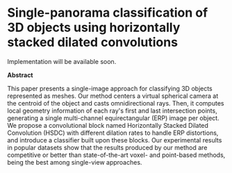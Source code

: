 # **Single-panorama classification of 3D objects using horizontally stacked dilated convolutions**

Implementation will be available soon.

**Abstract**

This paper presents a single-image approach for classifying 3D objects represented as meshes. Our method centers a virtual spherical camera at the centroid of the object and casts omnidirectional rays. 
Then, it computes local geometry information of each ray's first and last intersection points, generating a single multi-channel equirectangular (ERP) image per object. We propose a convolutional block 
named Horizontally Stacked Dilated Convolution (HSDC) with different dilation rates to handle ERP distortions, and introduce a classifier built upon these blocks. Our experimental results in popular 
datasets show that the results produced by our method are competitive or better than state-of-the-art voxel- and point-based methods, being the best among single-view approaches. 



